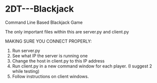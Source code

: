 # 2DT---Blackjack
Command Line Based Blackjack Game

The only important files within this are server.py and client.py

MAKING SURE YOU CONNECT PROPERLY:
1) Run server.py
2) See what IP the server is running one
3) Change the host in client.py to this IP address
4) Run client.py in a new command window for each player. (I suggest 2 while testing)
5) Follow instructions on client windows.
